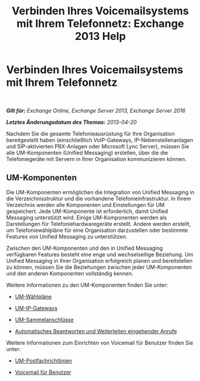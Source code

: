 ﻿---
title: 'Verbinden Ihres Voicemailsystems mit Ihrem Telefonnetz: Exchange 2013 Help'
TOCTitle: Verbinden Ihres Voicemailsystems mit Ihrem Telefonnetz
ms:assetid: b606b49d-5bd3-4321-ae77-99fa4604c875
ms:mtpsurl: https://technet.microsoft.com/de-de/library/JJ673554(v=EXCHG.150)
ms:contentKeyID: 50476538
ms.date: 04/24/2018
mtps_version: v=EXCHG.150
ms.translationtype: HT
---

# Verbinden Ihres Voicemailsystems mit Ihrem Telefonnetz

 

_**Gilt für:** Exchange Online, Exchange Server 2013, Exchange Server 2016_

_**Letztes Änderungsdatum des Themas:** 2013-04-20_

Nachdem Sie die gesamte Telefonieausrüstung für Ihre Organisation bereitgestellt haben (einschließlich VoIP-Gateways, IP-Nebenstellenanlagen und SIP-aktivierten PBX-Anlagen oder Microsoft Lync Server), müssen Sie alle UM-Komponenten (Unified Messaging) erstellen, über die die Telefoniegeräte mit Servern in Ihrer Organisation kommunizieren können.

## UM-Komponenten

Die UM-Komponenten ermöglichen die Integration von Unified Messaging in die Verzeichnisstruktur und die vorhandene Telefonieinfrastruktur. In Ihrem Verzeichnis werden alle Komponenten und Einstellungen für UM gespeichert. Jede UM-Komponente ist erforderlich, damit Unified Messaging unterstützt wird. Einige UM-Komponenten werden als Darstellungen für Telefoniehardwaregeräte erstellt. Andere werden erstellt, um Telefoniewählpläne für eine Organisation darzustellen oder bestimmte Features von Unified Messaging zu unterstützen.

Zwischen den UM-Komponenten und den in Unified Messaging verfügbaren Features besteht eine enge und wechselseitige Beziehung. Um Unified Messaging in Ihrer Organisation erfolgreich planen und bereitstellen zu können, müssen Sie die Beziehungen zwischen jeder UM-Komponenten und den anderen Komponenten vollständig kennen.

Weitere Informationen zu den UM-Komponenten finden Sie unter:

  - [UM-Wählpläne](um-dial-plans-exchange-2013-help.md)

  - [UM-IP-Gateways](um-ip-gateways-exchange-2013-help.md)

  - [UM-Sammelanschlüsse](um-hunt-groups-exchange-2013-help.md)

  - [Automatisches Beantworten und Weiterleiten eingehender Anrufe](automatically-answer-and-route-incoming-calls-exchange-2013-help.md)

Weitere Informationen zum Einrichten von Voicemail für Benutzer finden Sie unter:

  - [UM-Postfachrichtlinien](um-mailbox-policies-exchange-2013-help.md)

  - [Voicemail für Benutzer](voice-mail-for-users-exchange-2013-help.md)

